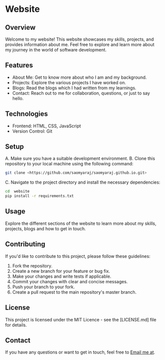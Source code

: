# Website

## Overview

Welcome to my website! This website showcases my skills, projects, and provides information about me. Feel free to explore and learn more about my journey in the world of software development.

## Features

- About Me: Get to know more about who I am and my background.
- Projects: Explore the various projects I have worked on.
- Blogs: Read the blogs which I had written from my learnings.
- Contact: Reach out to me for collaboration, questions, or just to say hello.

## Technologies

- Frontend: HTML, CSS, JavaScript
- Version Control: Git

## Setup

A. Make sure you have a suitable development environment.
B. Clone this repository to your local machine using the following command:

```bash
git clone <https://github.com/saomyaraj/saomyaraj.github.io.git>
```

C. Navigate to the project directory and install the necessary dependencies:

```bash
cd  website
pip install -r requirements.txt
```

## Usage

Explore the different sections of the website to learn more about my skills, projects, blogs and how to get in touch.

## Contributing

If you'd like to contribute to this project, please follow these guidelines:

1. Fork the repository.
2. Create a new branch for your feature or bug fix.
3. Make your changes and write tests if applicable.
4. Commit your changes with clear and concise messages.
5. Push your branch to your fork.
6. Create a pull request to the main repository's master branch.

## License

This project is licensed under the MIT Licence - see the [LICENSE.md] file for details.

## Contact

If you have any questions or want to get in touch, feel free to [Email me at](mailto:saomyaraj.dev@gmail.com).
